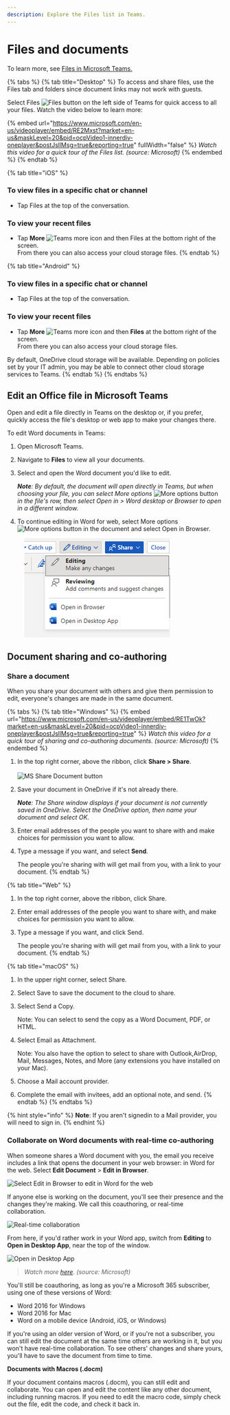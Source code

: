 ```yaml
---
description: Explore the Files list in Teams.
---
```


# Files and documents

To learn more, see [Files in Microsoft Teams.](https://support.microsoft.com/en-us/office/files-c593c78a-27c4-4661-a598-682baa30ca7e?ui=en-US\&rs=en-US\&ad=US)

{% tabs %}
{% tab title="Desktop" %}
To access and share files, use the Files tab and folders since document links may not work with guests.

Select Files ![Files button](https://support.content.office.net/en-us/media/cd548e57-56f2-46b6-a9a9-88a7fc7ae90c.png) on the left side of Teams for quick access to all your files. Watch the video below to learn more:

{% embed url="https://www.microsoft.com/en-us/videoplayer/embed/RE2Mxst?market=en-us&maskLevel=20&pid=ocpVideo1-innerdiv-oneplayer&postJsllMsg=true&reporting=true" fullWidth="false" %}
_Watch this video for a quick tour of the Files list. (source: Microsoft)_
{% endembed %}
{% endtab %}

{% tab title="iOS" %}
### To view files in a specific chat or channel <a href="#id0eddbbddd" id="id0eddbbddd"></a>

* Tap Files at the top of the conversation.

### To view your recent files <a href="#id0edbbbddd" id="id0edbbbddd"></a>

* Tap **More** ![Teams more icon](https://support.content.office.net/en-us/media/af1f543b-1ada-448a-8d33-75af60959bef.png)  and then Files at the bottom right of the screen.\
  From there you can also access your cloud storage files.
{% endtab %}

{% tab title="Android" %}
### To view files in a specific chat or channel  <a href="#id0eddbbbdd" id="id0eddbbbdd"></a>

* Tap Files at the top of the conversation.

### To view your recent files <a href="#id0edbbbbdd" id="id0edbbbbdd"></a>

* Tap **More** ![Teams more icon](https://support.content.office.net/en-us/media/af1f543b-1ada-448a-8d33-75af60959bef.png)  and then **Files** at the bottom right of the screen.\
  From there you can also access your cloud storage files.

By default, OneDrive cloud storage will be available. Depending on policies set by your IT admin, you may be able to connect other cloud storage services to Teams.
{% endtab %}
{% endtabs %}

## Edit an Office file in Microsoft Teams <a href="#page-header" id="page-header"></a>

Open and edit a file directly in Teams on the desktop or, if you prefer, quickly access the file's desktop or web app to make your changes there.

To edit Word documents in Teams:

1. Open Microsoft Teams.
2. Navigate to **Files** to view all your documents.&#x20;
3.  Select and open the Word document you'd like to edit.

    _**Note**: By default, the document will open directly in Teams, but when choosing your file, you can select More options_  ![More options button](https://support.content.office.net/en-us/media/d6c70643-162c-4414-954a-9bcb33ee4bc5.png) _in the file's row, then select Open in > Word desktop or Browser to open in a different window._
4. To continue editing in Word for web, select More options  ![More options button](https://support.content.office.net/en-us/media/d6c70643-162c-4414-954a-9bcb33ee4bc5.png) in the document and select Open in Browser.

<div align="left">

<figure><img src="../../.gitbook/assets/teams_1.png" alt=""><figcaption></figcaption></figure>

</div>

## Document sharing and co-authoring <a href="#document-authoring" id="document-authoring"></a>

### Share a document <a href="#share-document" id="share-document"></a>

When you share your document with others and give them permission to edit, everyone's changes are made in the same document.

{% tabs %}
{% tab title="Windows" %}
{% embed url="https://www.microsoft.com/en-us/videoplayer/embed/RE1TwOk?market=en-us&maskLevel=20&pid=ocpVideo1-innerdiv-oneplayer&postJsllMsg=true&reporting=true" %}
_Watch this video for a quick tour of sharing and co-authoring documents. (source: Microsoft)_
{% endembed %}

1. In the top right corner, above the ribbon, click **Share > Share**.﻿\
   \
   ![MS Share Document button](https://support.content.office.net/en-us/media/e96e0d2f-d26d-41bf-9ab7-d900d4aa6eed.png)
2.  Save your document in OneDrive if it's not already there.

    _**Note**: The Share window displays if your document is not currently saved in OneDrive. Select the OneDrive option, then name your document and select OK._
3. Enter email addresses of the people you want to share with and make choices for permission you want to allow.
4.  Type a message if you want, and select **Send**﻿.

    The people you're sharing with will get mail from you, with a link to your document.
{% endtab %}

{% tab title="Web" %}
1. In the top right corner, above the ribbon, click Share.﻿
2. Enter email addresses of the people you want to share with, and make choices for permission you want to allow.
3.  Type a message if you want, and click Send﻿.

    The people you're sharing with will get mail from you, with a link to your document.
{% endtab %}

{% tab title="macOS" %}
1. In the upper right corner, select Share.
2. &#x20;Select Save to save the document to the cloud to share.
3.  Select Send a Copy.

    Note: You can select to send the copy as a Word Document, PDF, or HTML.
4.  Select Email as Attachment.

    Note: You also have the option to select to share with Outlook,AirDrop, Mail, Messages, Notes, and More (any extensions you have installed on your Mac).
5. Choose a Mail account provider.
6. Complete the email with invitees, add an optional note, and send.
{% endtab %}
{% endtabs %}

{% hint style="info" %}
**Note**: If you aren't signedin to a Mail provider, you will need to sign in.
{% endhint %}

### Collaborate on Word documents with real-time co-authoring <a href="#page-header" id="page-header"></a>

When someone shares a Word document with you, the email you receive includes a link that opens the document in your web browser: in Word for the web. Select **Edit Document** > **Edit in Browser**.

![Select Edit in Browser to edit in Word for the web](https://support.content.office.net/en-us/media/e6a16b70-ffea-4946-84fc-49a53d6e276f.png)

If anyone else is working on the document, you'll see their presence and the changes they're making. We call this coauthoring, or real-time collaboration.

![Real-time collaboration](https://support.content.office.net/en-us/media/af81dfe6-f370-4609-8934-d9feb4ac8a1a.png)

From here, if you'd rather work in your Word app, switch from **Editing** to **Open in Desktop App**, near the top of the window.

![Open in Desktop App](https://support.content.office.net/en-us/media/3512828e-ba43-4386-85de-aa0d194d8893.png)

> _Watch more_ [_here_](https://www.microsoft.com/en-us/videoplayer/embed/RE4CObj?pid=ocpVideo1-innerdiv-oneplayer\&postJsllMsg=true\&maskLevel=20\&reporting=true\&market=en-us)_. (source: Microsoft)_

You'll still be coauthoring, as long as you're a Microsoft 365 subscriber, using one of these versions of Word:

* Word 2016 for Windows
* Word 2016 for Mac
* Word on a mobile device (Android, iOS, or Windows)

If you're using an older version of Word, or if you're not a subscriber, you can still edit the document at the same time others are working in it, but you won't have real-time collaboration. To see others' changes and share yours, you'll have to save the document from time to time.

**Documents with Macros (.docm)**

If your document contains macros (.docm), you can still edit and collaborate. You can open and edit the content like any other document, including running macros. If you need to edit the macro code, simply check out the file, edit the code, and check it back in.
